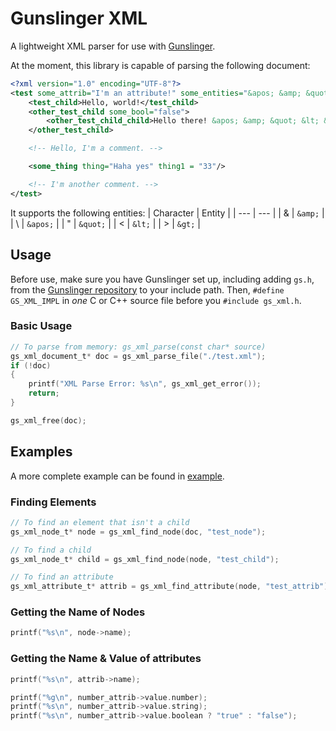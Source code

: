 # Gunslinger XML
A lightweight XML parser for use with [Gunslinger](https://github.com/MrFrenik/gunslinger).

At the moment, this library is capable of parsing the following document:

```xml
<?xml version="1.0" encoding="UTF-8"?>
<test some_attrib="I'm an attribute!" some_entities="&apos; &amp; &quot; &lt; &gt;" some_number1  =     "384.7" some_bool="true">
	<test_child>Hello, world!</test_child>
	<other_test_child some_bool="false">
		<other_test_child_child>Hello there! &apos; &amp; &quot; &lt; &gt;</other_test_child_child>
	</other_test_child>

	<!-- Hello, I'm a comment. -->

	<some_thing thing="Haha yes" thing1 = "33"/>

	<!-- I'm another comment. -->
</test>
```

It supports the following entities:
| Character | Entity |
| --- | --- |
| & | `&amp;` |
| \ | `&apos;` |
| " | `&quot;` |
| < | `&lt;` |
| > | `&gt;` |

## Usage
Before use, make sure you have Gunslinger set up, including adding `gs.h`, from the
[Gunslinger repository](https://github.com/MrFrenik/gunslinger) to your include path.
Then, `#define GS_XML_IMPL` in *one* C or C++ source file before you `#include gs_xml.h`.

### Basic Usage
```c
// To parse from memory: gs_xml_parse(const char* source)
gs_xml_document_t* doc = gs_xml_parse_file("./test.xml");
if (!doc)
{
	printf("XML Parse Error: %s\n", gs_xml_get_error());
	return;
}

gs_xml_free(doc);
```

## Examples
A more complete example can be found in [example](https://github.com/veridisquot/gs_xml/tree/master/example).

### Finding Elements
```c
// To find an element that isn't a child
gs_xml_node_t* node = gs_xml_find_node(doc, "test_node");

// To find a child
gs_xml_node_t* child = gs_xml_find_node(node, "test_child");

// To find an attribute
gs_xml_attribute_t* attrib = gs_xml_find_attribute(node, "test_attrib");
```

### Getting the Name of Nodes
```c
printf("%s\n", node->name);
```

### Getting the Name & Value of attributes
```c
printf("%s\n", attrib->name);

printf("%g\n", number_attrib->value.number);
printf("%s\n", number_attrib->value.string);
printf("%s\n", number_attrib->value.boolean ? "true" : "false");
```
